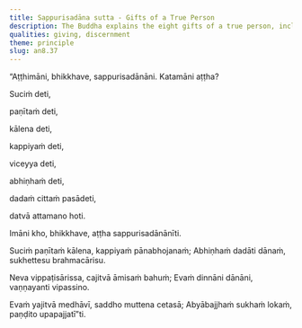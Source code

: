 ```yaml
---
title: Sappurisadāna sutta - Gifts of a True Person
description: The Buddha explains the eight gifts of a true person, including giving what is pure, excellent, and at the proper time.
qualities: giving, discernment
theme: principle
slug: an8.37
---
```


“Aṭṭhimāni, bhikkhave, sappurisadānāni. Katamāni aṭṭha?

Suciṁ deti,

paṇītaṁ deti,

kālena deti,

kappiyaṁ deti,

viceyya deti,

abhiṇhaṁ deti,

dadaṁ cittaṁ pasādeti,

datvā attamano hoti.

Imāni kho, bhikkhave, aṭṭha sappurisadānānīti.

Suciṁ paṇītaṁ kālena,
kappiyaṁ pānabhojanaṁ;
Abhiṇhaṁ dadāti dānaṁ,
sukhettesu brahmacārisu.

Neva vippaṭisārissa,
cajitvā āmisaṁ bahuṁ;
Evaṁ dinnāni dānāni,
vaṇṇayanti vipassino.

Evaṁ yajitvā medhāvī,
saddho muttena cetasā;
Abyābajjhaṁ sukhaṁ lokaṁ,
paṇḍito upapajjatī”ti.
